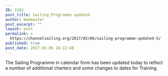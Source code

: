 ```yaml
---
ID: 1262
post_title: Sailing Programme updated
author: Webmaster
post_excerpt: ""
layout: post
permalink: >
  https://channelsailing.org/2017/02/06/sailing-programme-updated-5/
published: true
post_date: 2017-02-06 16:12:48
---
```

The Sailing Programme in calendar form has been updated today to reflect a number of additional charters and some changes to dates for Training.